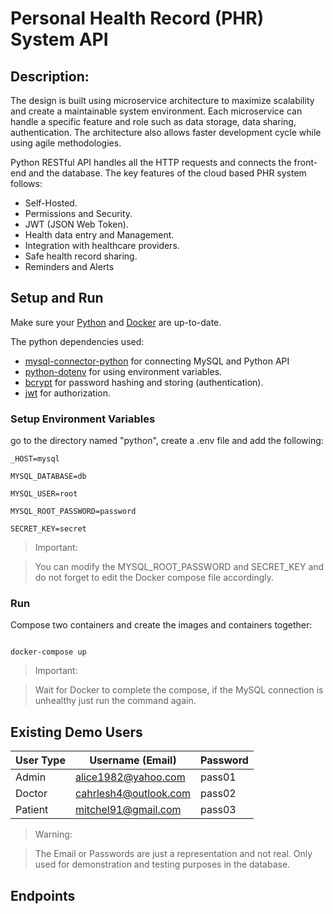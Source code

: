 # Personal Health Record (PHR) System API

## Description:
The design is built using microservice architecture to maximize scalability and create a maintainable system environment. Each microservice can handle a specific feature and role such as data storage, data sharing, authentication. The architecture also allows faster development cycle while using agile methodologies.

Python RESTful API handles all the HTTP requests and connects the front-end and the database. The key features of the cloud based PHR system follows:
 
+ Self-Hosted.
+ Permissions and Security.
+ JWT (JSON Web Token).
+ Health data entry and Management.
+ Integration with healthcare providers.
+ Safe health record sharing.
+ Reminders and Alerts
 

## Setup and Run

Make sure your [Python](https://www.python.org/downloads/release/python-3122/) and [Docker](https://docs.docker.com/engine/install/) are up-to-date.

The python dependencies used:
+ [mysql-connector-python](https://pypi.org/project/mysql-connector-python/) for connecting MySQL and Python API
+ [python-dotenv](https://pypi.org/project/python-dotenv/) for using environment variables.
+ [bcrypt](https://pypi.org/project/bcrypt/) for password hashing and storing (authentication).
+ [jwt](https://pypi.org/project/jwt/) for authorization.

### Setup Environment Variables

go to the directory named "python", create a .env file and add the following:
```
_HOST=mysql

MYSQL_DATABASE=db

MYSQL_USER=root

MYSQL_ROOT_PASSWORD=password

SECRET_KEY=secret
```
> Important:

> You can modify the MYSQL_ROOT_PASSWORD and SECRET_KEY and do not forget to edit the Docker compose file accordingly.

  

### Run

Compose two containers and create the images and containers together:

```

docker-compose up

```

> Important:

> Wait for Docker to complete the compose, if the MySQL connection is unhealthy just run the command again.

## Existing Demo Users

| User Type | Username (Email) | Password |
| --- | --- | --- |
| Admin | alice1982@yahoo.com | pass01 |
| Doctor | cahrlesh4@outlook.com | pass02 |
| Patient | mitchel91@gmail.com | pass03 |

> Warning:

> The Email or Passwords are just a representation and not real. Only used for demonstration and testing purposes in the database.
  
  
## Endpoints


